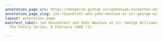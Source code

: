 ```yaml
---
annotation_page_uri: https://benwbrum.github.io/spokenweb-hackathon-development/annotations/joe-rosenblatt-and-john-newlove-at-sir-george-williams-university-the-poetry-series-9-february-1968-2--canvas-1-john-newlove.json
annotation_page_slug: joe-rosenblatt-and-john-newlove-at-sir-george-williams-university-the-poetry-series-9-february-1968-2--canvas-1-john-newlove
layout: annotation_page
manifest_label: Joe Rosenblatt and John Newlove at Sir George Williams University,
  The Poetry Series, 9 February 1968 (2)

---
```

